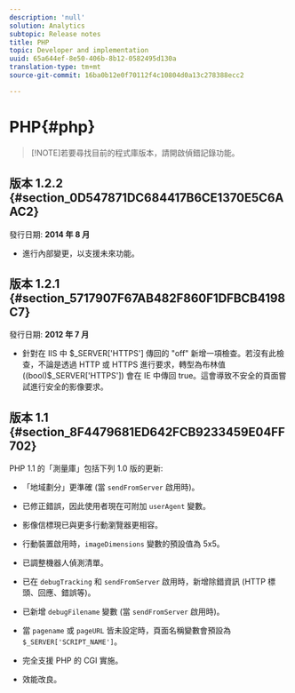 ```yaml
---
description: 'null'
solution: Analytics
subtopic: Release notes
title: PHP
topic: Developer and implementation
uuid: 65a644ef-8e50-406b-8b12-0582495d130a
translation-type: tm+mt
source-git-commit: 16ba0b12e0f70112f4c10804d0a13c278388ecc2

---
```



# PHP{#php}

> [!NOTE]若要尋找目前的程式庫版本，請開啟偵錯記錄功能。

## 版本 1.2.2 {#section_0D547871DC684417B6CE1370E5C6AAC2}

發行日期: **2014 年 8 月**

* 進行內部變更，以支援未來功能。

## 版本 1.2.1 {#section_5717907F67AB482F860F1DFBCB4198C7}

發行日期: **2012 年 7 月**

* 針對在 IIS 中 $_SERVER['HTTPS'] 傳回的 "off" 新增一項檢查。若沒有此檢查，不論是透過 HTTP 或 HTTPS 進行要求，轉型為布林值 ((bool)$_SERVER['HTTPS']) 會在 IE 中傳回 true。這會導致不安全的頁面嘗試進行安全的影像要求。

## 版本 1.1 {#section_8F4479681ED642FCB9233459E04FF702}

PHP 1.1 的「測量庫」包括下列 1.0 版的更新:

* 「地域劃分」更準確 (當 `sendFromServer` 啟用時)。
* 已修正錯誤，因此使用者現在可附加 `userAgent` 變數。
* 影像信標現已與更多行動瀏覽器更相容。
* 行動裝置啟用時，`imageDimensions` 變數的預設值為 5x5。
* 已調整機器人偵測清單。
* 已在 `debugTracking` 和 `sendFromServer` 啟用時，新增除錯資訊 (HTTP 標頭、回應、錯誤等)。

* 已新增 `debugFilename` 變數 (當 `sendFromServer` 啟用時)。

* 當 `pagename` 或 `pageURL` 皆未設定時，頁面名稱變數會預設為 `$_SERVER['SCRIPT_NAME']`。

* 完全支援 PHP 的 CGI 實施。
* 效能改良。

